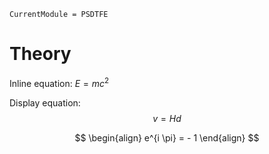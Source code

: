 ```@meta
CurrentModule = PSDTFE
```

# Theory

Inline equation: $E = m c^2$

Display equation: $$v = H d$$


$$
\begin{align}
e^{i \pi} = - 1
\end{align}
$$